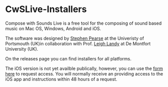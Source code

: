 # CwSLive-Installers

Compose with Sounds Live is a free tool for the composing of sound based music on Mac OS, Windows, Android and iOS.

The software was designed by [Stephen Pearse](https://www.port.ac.uk/about-us/structure-and-governance/our-people/our-staff/stephen-pearse) at the Univeristy of Portsmouth (UK)in collaboration with Prof. [Leigh Landy](https://www.dmu.ac.uk/about-dmu/academic-staff/technology/leigh-landy/leigh-landy.aspx) at De Montfort University (UK).    

On the releases page you can find installers for all platforms.

The iOS version is not yet availble publically, however, you can use the [form here](https://forms.gle/znpgwHb6Era2GiDh9) to request access.  You will normally receive an providing access to the iOS app and instructions within 48 hours of a request.


